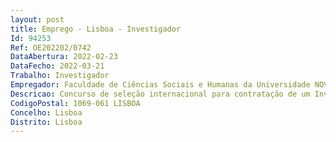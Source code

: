 ```yaml
--- 
layout: post
title: Emprego - Lisboa - Investigador
Id: 94253
Ref: OE202202/0742
DataAbertura: 2022-02-23
DataFecho: 2022-03-21
Trabalho: Investigador
Empregador: Faculdade de Ciências Sociais e Humanas da Universidade NOVA de Lisboa - NOVA School of Social Scien
Descricao: Concurso de seleção internacional para contratação de um Investigador Doutorado(a), através de contrato de trabalho a termo incerto na Universidade Nova de Lisboa   Faculdade de Ciências Sociais e Humanas, para o exercício de atividades de investigação científica no âmbito do projeto de investigação UIDP 05021 2020, financiado pela Fundação para a Ciência e Tecnologia através de fundos nacionais.
CodigoPostal: 1069-061 LISBOA
Concelho: Lisboa
Distrito: Lisboa
--- 
```


